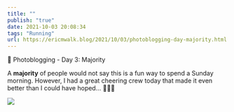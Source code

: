 ```yaml
---
title: ""
publish: "true"
date: 2021-10-03 20:08:34
tags: "Running"
url: https://ericmwalk.blog/2021/10/03/photoblogging-day-majority.html
---
```


📸 Photoblogging - Day 3: Majority

A **majority** of people would not say this is a fun way to spend a Sunday morning. However, I had a great cheering crew today that made it even better than I could have hoped... 🏃🏻‍♂️

![](https://ericmwalk.blog/uploads/2021/924e8a2dbb.jpg)